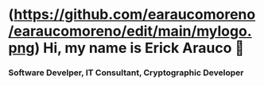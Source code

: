 # (https://github.com/earaucomoreno/earaucomoreno/edit/main/mylogo.png) Hi, my name is Erick Arauco 👋
### Software Develper, IT Consultant, Cryptographic Developer


<!--
**earaucomoreno/earaucomoreno** is a ✨ _special_ ✨ repository because its `README.md` (this file) appears on your GitHub profile.

Here are some ideas to get you started:

- 🔭 I’m currently working on ...
- 🌱 I’m currently learning ...
- 👯 I’m looking to collaborate on ...
- 🤔 I’m looking for help with ...
- 💬 Ask me about ...
- 📫 How to reach me: ...
- 😄 Pronouns: ...
- ⚡ Fun fact: ...
-->
